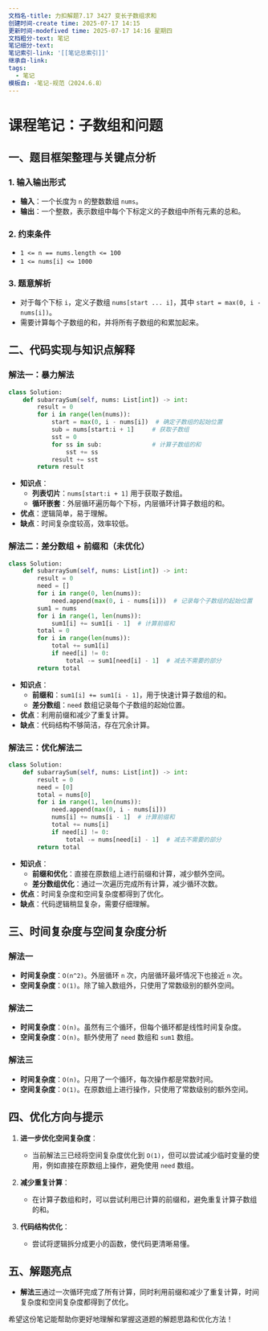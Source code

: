 ```yaml
---
文档名-title: 力扣解题7.17 3427 变长子数组求和
创建时间-create time: 2025-07-17 14:15
更新时间-modefived time: 2025-07-17 14:16 星期四
文档粗分-text: 笔记
笔记细分-text: 
笔记索引-link: '[[笔记总索引]]'
继承自-link: 
tags:
  - 笔记
模板自: -笔记-规范（2024.6.8）
---
```

# 课程笔记：子数组和问题

## 一、题目框架整理与关键点分析

### 1. 输入输出形式
- **输入**：一个长度为 `n` 的整数数组 `nums`。
- **输出**：一个整数，表示数组中每个下标定义的子数组中所有元素的总和。

### 2. 约束条件
- `1 <= n == nums.length <= 100`
- `1 <= nums[i] <= 1000`

### 3. 题意解析
- 对于每个下标 `i`，定义子数组 `nums[start ... i]`，其中 `start = max(0, i - nums[i])`。
- 需要计算每个子数组的和，并将所有子数组的和累加起来。

## 二、代码实现与知识点解释

### 解法一：暴力解法
```python
class Solution:
    def subarraySum(self, nums: List[int]) -> int:
        result = 0
        for i in range(len(nums)):
            start = max(0, i - nums[i])  # 确定子数组的起始位置
            sub = nums[start:i + 1]     # 获取子数组
            sst = 0
            for ss in sub:              # 计算子数组的和
                sst += ss
            result += sst
        return result
```
- **知识点**：
  - **列表切片**：`nums[start:i + 1]` 用于获取子数组。
  - **循环嵌套**：外层循环遍历每个下标，内层循环计算子数组的和。
- **优点**：逻辑简单，易于理解。
- **缺点**：时间复杂度较高，效率较低。

### 解法二：差分数组 + 前缀和（未优化）
```python
class Solution:
    def subarraySum(self, nums: List[int]) -> int:
        result = 0
        need = []
        for i in range(0, len(nums)):
            need.append(max(0, i - nums[i]))  # 记录每个子数组的起始位置
        sum1 = nums
        for i in range(1, len(nums)):
            sum1[i] += sum1[i - 1]  # 计算前缀和
        total = 0
        for i in range(len(nums)):
            total += sum1[i]
            if need[i] != 0:
                total -= sum1[need[i] - 1]  # 减去不需要的部分
        return total
```
- **知识点**：
  - **前缀和**：`sum1[i] += sum1[i - 1]`，用于快速计算子数组的和。
  - **差分数组**：`need` 数组记录每个子数组的起始位置。
- **优点**：利用前缀和减少了重复计算。
- **缺点**：代码结构不够简洁，存在冗余计算。

### 解法三：优化解法二
```python
class Solution:
    def subarraySum(self, nums: List[int]) -> int:
        result = 0
        need = [0]
        total = nums[0]
        for i in range(1, len(nums)):
            need.append(max(0, i - nums[i]))
            nums[i] += nums[i - 1]  # 计算前缀和
            total += nums[i]
            if need[i] != 0:
                total -= nums[need[i] - 1]  # 减去不需要的部分
        return total
```
- **知识点**：
  - **前缀和优化**：直接在原数组上进行前缀和计算，减少额外空间。
  - **差分数组优化**：通过一次遍历完成所有计算，减少循环次数。
- **优点**：时间复杂度和空间复杂度都得到了优化。
- **缺点**：代码逻辑稍显复杂，需要仔细理解。

## 三、时间复杂度与空间复杂度分析

### 解法一
- **时间复杂度**：`O(n^2)`。外层循环 `n` 次，内层循环最坏情况下也接近 `n` 次。
- **空间复杂度**：`O(1)`。除了输入数组外，只使用了常数级别的额外空间。

### 解法二
- **时间复杂度**：`O(n)`。虽然有三个循环，但每个循环都是线性时间复杂度。
- **空间复杂度**：`O(n)`。额外使用了 `need` 数组和 `sum1` 数组。

### 解法三
- **时间复杂度**：`O(n)`。只用了一个循环，每次操作都是常数时间。
- **空间复杂度**：`O(1)`。在原数组上进行操作，只使用了常数级别的额外空间。

## 四、优化方向与提示

1. **进一步优化空间复杂度**：
   - 当前解法三已经将空间复杂度优化到 `O(1)`，但可以尝试减少临时变量的使用，例如直接在原数组上操作，避免使用 `need` 数组。

2. **减少重复计算**：
   - 在计算子数组和时，可以尝试利用已计算的前缀和，避免重复计算子数组的和。

3. **代码结构优化**：
   - 尝试将逻辑拆分成更小的函数，使代码更清晰易懂。

## 五、解题亮点
- **解法三**通过一次循环完成了所有计算，同时利用前缀和减少了重复计算，时间复杂度和空间复杂度都得到了优化。

希望这份笔记能帮助你更好地理解和掌握这道题的解题思路和优化方法！